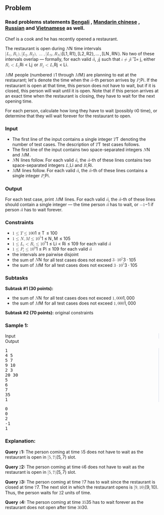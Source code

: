 <div id="problem-statement" class="_problemBody_lulsq_29 print"><h2>Problem</h2>
<h3>Read problems statements <a href="https://www.codechef.com/download/translated/LTIME64/bengali/CHEFRES.pdf">Bengali</a> , <a href="https://www.codechef.com/download/translated/LTIME64/mandarin/CHEFRES.pdf">Mandarin chinese</a> , <a href="https://www.codechef.com/download/translated/LTIME64/russian/CHEFRES.pdf">Russian</a> and <a href="https://www.codechef.com/download/translated/LTIME64/vietnamese/CHEFRES.pdf">Vietnamese</a> as well.</h3>
<p>Chef is a cook and he has recently opened a restaurant.</p>
<p>The restaurant is open during <span class="math math-inline"><span class="katex"><span class="katex-mathml"><math xmlns="http://www.w3.org/1998/Math/MathML"><semantics><mrow><mi>N</mi></mrow><annotation encoding="application/x-tex">N</annotation></semantics></math></span><span class="katex-html" aria-hidden="true"><span class="base"><span class="strut" style="height: 0.6833em;"></span><span class="mord mathnormal" style="margin-right: 0.10903em;">N</span></span></span></span></span> time intervals <span class="math math-inline"><span class="katex"><span class="katex-mathml"><math xmlns="http://www.w3.org/1998/Math/MathML"><semantics><mrow><mo stretchy="false">[</mo><msub><mi>L</mi><mn>1</mn></msub><mo separator="true">,</mo><msub><mi>R</mi><mn>1</mn></msub><mo stretchy="false">)</mo><mo separator="true">,</mo><mo stretchy="false">[</mo><msub><mi>L</mi><mn>2</mn></msub><mo separator="true">,</mo><msub><mi>R</mi><mn>2</mn></msub><mo stretchy="false">)</mo><mo separator="true">,</mo><mo>…</mo><mo separator="true">,</mo><mo stretchy="false">[</mo><msub><mi>L</mi><mi>N</mi></msub><mo separator="true">,</mo><msub><mi>R</mi><mi>N</mi></msub><mo stretchy="false">)</mo></mrow><annotation encoding="application/x-tex">[L_1, R_1), [L_2, R_2), \dots, [L_N, R_N)</annotation></semantics></math></span><span class="katex-html" aria-hidden="true"><span class="base"><span class="strut" style="height: 1em; vertical-align: -0.25em;"></span><span class="mopen">[</span><span class="mord"><span class="mord mathnormal">L</span><span class="msupsub"><span class="vlist-t vlist-t2"><span class="vlist-r"><span class="vlist" style="height: 0.3011em;"><span style="top: -2.55em; margin-left: 0em; margin-right: 0.05em;"><span class="pstrut" style="height: 2.7em;"></span><span class="sizing reset-size6 size3 mtight"><span class="mord mtight">1</span></span></span></span><span class="vlist-s">​</span></span><span class="vlist-r"><span class="vlist" style="height: 0.15em;"><span></span></span></span></span></span></span><span class="mpunct">,</span><span class="mspace" style="margin-right: 0.1667em;"></span><span class="mord"><span class="mord mathnormal" style="margin-right: 0.00773em;">R</span><span class="msupsub"><span class="vlist-t vlist-t2"><span class="vlist-r"><span class="vlist" style="height: 0.3011em;"><span style="top: -2.55em; margin-left: -0.0077em; margin-right: 0.05em;"><span class="pstrut" style="height: 2.7em;"></span><span class="sizing reset-size6 size3 mtight"><span class="mord mtight">1</span></span></span></span><span class="vlist-s">​</span></span><span class="vlist-r"><span class="vlist" style="height: 0.15em;"><span></span></span></span></span></span></span><span class="mclose">)</span><span class="mpunct">,</span><span class="mspace" style="margin-right: 0.1667em;"></span><span class="mopen">[</span><span class="mord"><span class="mord mathnormal">L</span><span class="msupsub"><span class="vlist-t vlist-t2"><span class="vlist-r"><span class="vlist" style="height: 0.3011em;"><span style="top: -2.55em; margin-left: 0em; margin-right: 0.05em;"><span class="pstrut" style="height: 2.7em;"></span><span class="sizing reset-size6 size3 mtight"><span class="mord mtight">2</span></span></span></span><span class="vlist-s">​</span></span><span class="vlist-r"><span class="vlist" style="height: 0.15em;"><span></span></span></span></span></span></span><span class="mpunct">,</span><span class="mspace" style="margin-right: 0.1667em;"></span><span class="mord"><span class="mord mathnormal" style="margin-right: 0.00773em;">R</span><span class="msupsub"><span class="vlist-t vlist-t2"><span class="vlist-r"><span class="vlist" style="height: 0.3011em;"><span style="top: -2.55em; margin-left: -0.0077em; margin-right: 0.05em;"><span class="pstrut" style="height: 2.7em;"></span><span class="sizing reset-size6 size3 mtight"><span class="mord mtight">2</span></span></span></span><span class="vlist-s">​</span></span><span class="vlist-r"><span class="vlist" style="height: 0.15em;"><span></span></span></span></span></span></span><span class="mclose">)</span><span class="mpunct">,</span><span class="mspace" style="margin-right: 0.1667em;"></span><span class="minner">…</span><span class="mspace" style="margin-right: 0.1667em;"></span><span class="mpunct">,</span><span class="mspace" style="margin-right: 0.1667em;"></span><span class="mopen">[</span><span class="mord"><span class="mord mathnormal">L</span><span class="msupsub"><span class="vlist-t vlist-t2"><span class="vlist-r"><span class="vlist" style="height: 0.3283em;"><span style="top: -2.55em; margin-left: 0em; margin-right: 0.05em;"><span class="pstrut" style="height: 2.7em;"></span><span class="sizing reset-size6 size3 mtight"><span class="mord mathnormal mtight" style="margin-right: 0.10903em;">N</span></span></span></span><span class="vlist-s">​</span></span><span class="vlist-r"><span class="vlist" style="height: 0.15em;"><span></span></span></span></span></span></span><span class="mpunct">,</span><span class="mspace" style="margin-right: 0.1667em;"></span><span class="mord"><span class="mord mathnormal" style="margin-right: 0.00773em;">R</span><span class="msupsub"><span class="vlist-t vlist-t2"><span class="vlist-r"><span class="vlist" style="height: 0.3283em;"><span style="top: -2.55em; margin-left: -0.0077em; margin-right: 0.05em;"><span class="pstrut" style="height: 2.7em;"></span><span class="sizing reset-size6 size3 mtight"><span class="mord mathnormal mtight" style="margin-right: 0.10903em;">N</span></span></span></span><span class="vlist-s">​</span></span><span class="vlist-r"><span class="vlist" style="height: 0.15em;"><span></span></span></span></span></span></span><span class="mclose">)</span></span></span></span></span>. No two of these intervals overlap — formally, for each valid <span class="math math-inline"><span class="katex"><span class="katex-mathml"><math xmlns="http://www.w3.org/1998/Math/MathML"><semantics><mrow><mi>i</mi></mrow><annotation encoding="application/x-tex">i</annotation></semantics></math></span><span class="katex-html" aria-hidden="true"><span class="base"><span class="strut" style="height: 0.6595em;"></span><span class="mord mathnormal">i</span></span></span></span></span>, <span class="math math-inline"><span class="katex"><span class="katex-mathml"><math xmlns="http://www.w3.org/1998/Math/MathML"><semantics><mrow><mi>j</mi></mrow><annotation encoding="application/x-tex">j</annotation></semantics></math></span><span class="katex-html" aria-hidden="true"><span class="base"><span class="strut" style="height: 0.854em; vertical-align: -0.1944em;"></span><span class="mord mathnormal" style="margin-right: 0.05724em;">j</span></span></span></span></span> such that <span class="math math-inline"><span class="katex"><span class="katex-mathml"><math xmlns="http://www.w3.org/1998/Math/MathML"><semantics><mrow><mi>i</mi><mo mathvariant="normal">≠</mo><mi>j</mi></mrow><annotation encoding="application/x-tex">i \neq j</annotation></semantics></math></span><span class="katex-html" aria-hidden="true"><span class="base"><span class="strut" style="height: 0.8889em; vertical-align: -0.1944em;"></span><span class="mord mathnormal">i</span><span class="mspace" style="margin-right: 0.2778em;"></span><span class="mrel"><span class="mrel"><span class="mord vbox"><span class="thinbox"><span class="rlap"><span class="strut" style="height: 0.8889em; vertical-align: -0.1944em;"></span><span class="inner"><span class="mord"><span class="mrel"></span></span></span><span class="fix"></span></span></span></span></span><span class="mrel">=</span></span><span class="mspace" style="margin-right: 0.2778em;"></span></span><span class="base"><span class="strut" style="height: 0.854em; vertical-align: -0.1944em;"></span><span class="mord mathnormal" style="margin-right: 0.05724em;">j</span></span></span></span></span>, either <span class="math math-inline"><span class="katex"><span class="katex-mathml"><math xmlns="http://www.w3.org/1998/Math/MathML"><semantics><mrow><msub><mi>R</mi><mi>i</mi></msub><mo>&lt;</mo><msub><mi>L</mi><mi>j</mi></msub></mrow><annotation encoding="application/x-tex">R_i \lt L_j</annotation></semantics></math></span><span class="katex-html" aria-hidden="true"><span class="base"><span class="strut" style="height: 0.8333em; vertical-align: -0.15em;"></span><span class="mord"><span class="mord mathnormal" style="margin-right: 0.00773em;">R</span><span class="msupsub"><span class="vlist-t vlist-t2"><span class="vlist-r"><span class="vlist" style="height: 0.3117em;"><span style="top: -2.55em; margin-left: -0.0077em; margin-right: 0.05em;"><span class="pstrut" style="height: 2.7em;"></span><span class="sizing reset-size6 size3 mtight"><span class="mord mathnormal mtight">i</span></span></span></span><span class="vlist-s">​</span></span><span class="vlist-r"><span class="vlist" style="height: 0.15em;"><span></span></span></span></span></span></span><span class="mspace" style="margin-right: 0.2778em;"></span><span class="mrel">&lt;</span><span class="mspace" style="margin-right: 0.2778em;"></span></span><span class="base"><span class="strut" style="height: 0.9694em; vertical-align: -0.2861em;"></span><span class="mord"><span class="mord mathnormal">L</span><span class="msupsub"><span class="vlist-t vlist-t2"><span class="vlist-r"><span class="vlist" style="height: 0.3117em;"><span style="top: -2.55em; margin-left: 0em; margin-right: 0.05em;"><span class="pstrut" style="height: 2.7em;"></span><span class="sizing reset-size6 size3 mtight"><span class="mord mathnormal mtight" style="margin-right: 0.05724em;">j</span></span></span></span><span class="vlist-s">​</span></span><span class="vlist-r"><span class="vlist" style="height: 0.2861em;"><span></span></span></span></span></span></span></span></span></span></span> or <span class="math math-inline"><span class="katex"><span class="katex-mathml"><math xmlns="http://www.w3.org/1998/Math/MathML"><semantics><mrow><msub><mi>R</mi><mi>j</mi></msub><mo>&lt;</mo><msub><mi>L</mi><mi>i</mi></msub></mrow><annotation encoding="application/x-tex">R_j \lt L_i</annotation></semantics></math></span><span class="katex-html" aria-hidden="true"><span class="base"><span class="strut" style="height: 0.9694em; vertical-align: -0.2861em;"></span><span class="mord"><span class="mord mathnormal" style="margin-right: 0.00773em;">R</span><span class="msupsub"><span class="vlist-t vlist-t2"><span class="vlist-r"><span class="vlist" style="height: 0.3117em;"><span style="top: -2.55em; margin-left: -0.0077em; margin-right: 0.05em;"><span class="pstrut" style="height: 2.7em;"></span><span class="sizing reset-size6 size3 mtight"><span class="mord mathnormal mtight" style="margin-right: 0.05724em;">j</span></span></span></span><span class="vlist-s">​</span></span><span class="vlist-r"><span class="vlist" style="height: 0.2861em;"><span></span></span></span></span></span></span><span class="mspace" style="margin-right: 0.2778em;"></span><span class="mrel">&lt;</span><span class="mspace" style="margin-right: 0.2778em;"></span></span><span class="base"><span class="strut" style="height: 0.8333em; vertical-align: -0.15em;"></span><span class="mord"><span class="mord mathnormal">L</span><span class="msupsub"><span class="vlist-t vlist-t2"><span class="vlist-r"><span class="vlist" style="height: 0.3117em;"><span style="top: -2.55em; margin-left: 0em; margin-right: 0.05em;"><span class="pstrut" style="height: 2.7em;"></span><span class="sizing reset-size6 size3 mtight"><span class="mord mathnormal mtight">i</span></span></span></span><span class="vlist-s">​</span></span><span class="vlist-r"><span class="vlist" style="height: 0.15em;"><span></span></span></span></span></span></span></span></span></span></span>.</p>
<p><span class="math math-inline"><span class="katex"><span class="katex-mathml"><math xmlns="http://www.w3.org/1998/Math/MathML"><semantics><mrow><mi>M</mi></mrow><annotation encoding="application/x-tex">M</annotation></semantics></math></span><span class="katex-html" aria-hidden="true"><span class="base"><span class="strut" style="height: 0.6833em;"></span><span class="mord mathnormal" style="margin-right: 0.10903em;">M</span></span></span></span></span> people (numbered <span class="math math-inline"><span class="katex"><span class="katex-mathml"><math xmlns="http://www.w3.org/1998/Math/MathML"><semantics><mrow><mn>1</mn></mrow><annotation encoding="application/x-tex">1</annotation></semantics></math></span><span class="katex-html" aria-hidden="true"><span class="base"><span class="strut" style="height: 0.6444em;"></span><span class="mord">1</span></span></span></span></span> through <span class="math math-inline"><span class="katex"><span class="katex-mathml"><math xmlns="http://www.w3.org/1998/Math/MathML"><semantics><mrow><mi>M</mi></mrow><annotation encoding="application/x-tex">M</annotation></semantics></math></span><span class="katex-html" aria-hidden="true"><span class="base"><span class="strut" style="height: 0.6833em;"></span><span class="mord mathnormal" style="margin-right: 0.10903em;">M</span></span></span></span></span>) are planning to eat at the restaurant; let's denote the time when the <span class="math math-inline"><span class="katex"><span class="katex-mathml"><math xmlns="http://www.w3.org/1998/Math/MathML"><semantics><mrow><mi>i</mi></mrow><annotation encoding="application/x-tex">i</annotation></semantics></math></span><span class="katex-html" aria-hidden="true"><span class="base"><span class="strut" style="height: 0.6595em;"></span><span class="mord mathnormal">i</span></span></span></span></span>-th person arrives by <span class="math math-inline"><span class="katex"><span class="katex-mathml"><math xmlns="http://www.w3.org/1998/Math/MathML"><semantics><mrow><msub><mi>P</mi><mi>i</mi></msub></mrow><annotation encoding="application/x-tex">P_i</annotation></semantics></math></span><span class="katex-html" aria-hidden="true"><span class="base"><span class="strut" style="height: 0.8333em; vertical-align: -0.15em;"></span><span class="mord"><span class="mord mathnormal" style="margin-right: 0.13889em;">P</span><span class="msupsub"><span class="vlist-t vlist-t2"><span class="vlist-r"><span class="vlist" style="height: 0.3117em;"><span style="top: -2.55em; margin-left: -0.1389em; margin-right: 0.05em;"><span class="pstrut" style="height: 2.7em;"></span><span class="sizing reset-size6 size3 mtight"><span class="mord mathnormal mtight">i</span></span></span></span><span class="vlist-s">​</span></span><span class="vlist-r"><span class="vlist" style="height: 0.15em;"><span></span></span></span></span></span></span></span></span></span></span>. If the restaurant is open at that time, this person does not have to wait, but if it is closed, this person will wait until it is open. Note that if this person arrives at an exact time when the restaurant is closing, they have to wait for the next opening time.</p>
<p>For each person, calculate how long they have to wait (possibly <span class="math math-inline"><span class="katex"><span class="katex-mathml"><math xmlns="http://www.w3.org/1998/Math/MathML"><semantics><mrow><mn>0</mn></mrow><annotation encoding="application/x-tex">0</annotation></semantics></math></span><span class="katex-html" aria-hidden="true"><span class="base"><span class="strut" style="height: 0.6444em;"></span><span class="mord">0</span></span></span></span></span> time), or determine that they will wait forever for the restaurant to open.</p>
<h3>Input</h3>
<ul>
<li>The first line of the input contains a single integer <span class="math math-inline"><span class="katex"><span class="katex-mathml"><math xmlns="http://www.w3.org/1998/Math/MathML"><semantics><mrow><mi>T</mi></mrow><annotation encoding="application/x-tex">T</annotation></semantics></math></span><span class="katex-html" aria-hidden="true"><span class="base"><span class="strut" style="height: 0.6833em;"></span><span class="mord mathnormal" style="margin-right: 0.13889em;">T</span></span></span></span></span> denoting the number of test cases. The description of <span class="math math-inline"><span class="katex"><span class="katex-mathml"><math xmlns="http://www.w3.org/1998/Math/MathML"><semantics><mrow><mi>T</mi></mrow><annotation encoding="application/x-tex">T</annotation></semantics></math></span><span class="katex-html" aria-hidden="true"><span class="base"><span class="strut" style="height: 0.6833em;"></span><span class="mord mathnormal" style="margin-right: 0.13889em;">T</span></span></span></span></span> test cases follows.</li>
<li>The first line of the input contains two space-separated integers <span class="math math-inline"><span class="katex"><span class="katex-mathml"><math xmlns="http://www.w3.org/1998/Math/MathML"><semantics><mrow><mi>N</mi></mrow><annotation encoding="application/x-tex">N</annotation></semantics></math></span><span class="katex-html" aria-hidden="true"><span class="base"><span class="strut" style="height: 0.6833em;"></span><span class="mord mathnormal" style="margin-right: 0.10903em;">N</span></span></span></span></span> and <span class="math math-inline"><span class="katex"><span class="katex-mathml"><math xmlns="http://www.w3.org/1998/Math/MathML"><semantics><mrow><mi>M</mi></mrow><annotation encoding="application/x-tex">M</annotation></semantics></math></span><span class="katex-html" aria-hidden="true"><span class="base"><span class="strut" style="height: 0.6833em;"></span><span class="mord mathnormal" style="margin-right: 0.10903em;">M</span></span></span></span></span>.</li>
<li><span class="math math-inline"><span class="katex"><span class="katex-mathml"><math xmlns="http://www.w3.org/1998/Math/MathML"><semantics><mrow><mi>N</mi></mrow><annotation encoding="application/x-tex">N</annotation></semantics></math></span><span class="katex-html" aria-hidden="true"><span class="base"><span class="strut" style="height: 0.6833em;"></span><span class="mord mathnormal" style="margin-right: 0.10903em;">N</span></span></span></span></span> lines follow. For each valid <span class="math math-inline"><span class="katex"><span class="katex-mathml"><math xmlns="http://www.w3.org/1998/Math/MathML"><semantics><mrow><mi>i</mi></mrow><annotation encoding="application/x-tex">i</annotation></semantics></math></span><span class="katex-html" aria-hidden="true"><span class="base"><span class="strut" style="height: 0.6595em;"></span><span class="mord mathnormal">i</span></span></span></span></span>, the <span class="math math-inline"><span class="katex"><span class="katex-mathml"><math xmlns="http://www.w3.org/1998/Math/MathML"><semantics><mrow><mi>i</mi></mrow><annotation encoding="application/x-tex">i</annotation></semantics></math></span><span class="katex-html" aria-hidden="true"><span class="base"><span class="strut" style="height: 0.6595em;"></span><span class="mord mathnormal">i</span></span></span></span></span>-th of these lines contains two space-separated integers <span class="math math-inline"><span class="katex"><span class="katex-mathml"><math xmlns="http://www.w3.org/1998/Math/MathML"><semantics><mrow><msub><mi>L</mi><mi>i</mi></msub></mrow><annotation encoding="application/x-tex">L_i</annotation></semantics></math></span><span class="katex-html" aria-hidden="true"><span class="base"><span class="strut" style="height: 0.8333em; vertical-align: -0.15em;"></span><span class="mord"><span class="mord mathnormal">L</span><span class="msupsub"><span class="vlist-t vlist-t2"><span class="vlist-r"><span class="vlist" style="height: 0.3117em;"><span style="top: -2.55em; margin-left: 0em; margin-right: 0.05em;"><span class="pstrut" style="height: 2.7em;"></span><span class="sizing reset-size6 size3 mtight"><span class="mord mathnormal mtight">i</span></span></span></span><span class="vlist-s">​</span></span><span class="vlist-r"><span class="vlist" style="height: 0.15em;"><span></span></span></span></span></span></span></span></span></span></span> and <span class="math math-inline"><span class="katex"><span class="katex-mathml"><math xmlns="http://www.w3.org/1998/Math/MathML"><semantics><mrow><msub><mi>R</mi><mi>i</mi></msub></mrow><annotation encoding="application/x-tex">R_i</annotation></semantics></math></span><span class="katex-html" aria-hidden="true"><span class="base"><span class="strut" style="height: 0.8333em; vertical-align: -0.15em;"></span><span class="mord"><span class="mord mathnormal" style="margin-right: 0.00773em;">R</span><span class="msupsub"><span class="vlist-t vlist-t2"><span class="vlist-r"><span class="vlist" style="height: 0.3117em;"><span style="top: -2.55em; margin-left: -0.0077em; margin-right: 0.05em;"><span class="pstrut" style="height: 2.7em;"></span><span class="sizing reset-size6 size3 mtight"><span class="mord mathnormal mtight">i</span></span></span></span><span class="vlist-s">​</span></span><span class="vlist-r"><span class="vlist" style="height: 0.15em;"><span></span></span></span></span></span></span></span></span></span></span>.</li>
<li><span class="math math-inline"><span class="katex"><span class="katex-mathml"><math xmlns="http://www.w3.org/1998/Math/MathML"><semantics><mrow><mi>M</mi></mrow><annotation encoding="application/x-tex">M</annotation></semantics></math></span><span class="katex-html" aria-hidden="true"><span class="base"><span class="strut" style="height: 0.6833em;"></span><span class="mord mathnormal" style="margin-right: 0.10903em;">M</span></span></span></span></span> lines follow. For each valid <span class="math math-inline"><span class="katex"><span class="katex-mathml"><math xmlns="http://www.w3.org/1998/Math/MathML"><semantics><mrow><mi>i</mi></mrow><annotation encoding="application/x-tex">i</annotation></semantics></math></span><span class="katex-html" aria-hidden="true"><span class="base"><span class="strut" style="height: 0.6595em;"></span><span class="mord mathnormal">i</span></span></span></span></span>, the <span class="math math-inline"><span class="katex"><span class="katex-mathml"><math xmlns="http://www.w3.org/1998/Math/MathML"><semantics><mrow><mi>i</mi></mrow><annotation encoding="application/x-tex">i</annotation></semantics></math></span><span class="katex-html" aria-hidden="true"><span class="base"><span class="strut" style="height: 0.6595em;"></span><span class="mord mathnormal">i</span></span></span></span></span>-th of these lines contains a single integer <span class="math math-inline"><span class="katex"><span class="katex-mathml"><math xmlns="http://www.w3.org/1998/Math/MathML"><semantics><mrow><msub><mi>P</mi><mi>i</mi></msub></mrow><annotation encoding="application/x-tex">P_i</annotation></semantics></math></span><span class="katex-html" aria-hidden="true"><span class="base"><span class="strut" style="height: 0.8333em; vertical-align: -0.15em;"></span><span class="mord"><span class="mord mathnormal" style="margin-right: 0.13889em;">P</span><span class="msupsub"><span class="vlist-t vlist-t2"><span class="vlist-r"><span class="vlist" style="height: 0.3117em;"><span style="top: -2.55em; margin-left: -0.1389em; margin-right: 0.05em;"><span class="pstrut" style="height: 2.7em;"></span><span class="sizing reset-size6 size3 mtight"><span class="mord mathnormal mtight">i</span></span></span></span><span class="vlist-s">​</span></span><span class="vlist-r"><span class="vlist" style="height: 0.15em;"><span></span></span></span></span></span></span></span></span></span></span>.</li>
</ul>
<h3>Output</h3>
<p>For each test case, print <span class="math math-inline"><span class="katex"><span class="katex-mathml"><math xmlns="http://www.w3.org/1998/Math/MathML"><semantics><mrow><mi>M</mi></mrow><annotation encoding="application/x-tex">M</annotation></semantics></math></span><span class="katex-html" aria-hidden="true"><span class="base"><span class="strut" style="height: 0.6833em;"></span><span class="mord mathnormal" style="margin-right: 0.10903em;">M</span></span></span></span></span> lines. For each valid <span class="math math-inline"><span class="katex"><span class="katex-mathml"><math xmlns="http://www.w3.org/1998/Math/MathML"><semantics><mrow><mi>i</mi></mrow><annotation encoding="application/x-tex">i</annotation></semantics></math></span><span class="katex-html" aria-hidden="true"><span class="base"><span class="strut" style="height: 0.6595em;"></span><span class="mord mathnormal">i</span></span></span></span></span>, the <span class="math math-inline"><span class="katex"><span class="katex-mathml"><math xmlns="http://www.w3.org/1998/Math/MathML"><semantics><mrow><mi>i</mi></mrow><annotation encoding="application/x-tex">i</annotation></semantics></math></span><span class="katex-html" aria-hidden="true"><span class="base"><span class="strut" style="height: 0.6595em;"></span><span class="mord mathnormal">i</span></span></span></span></span>-th of these lines should contain a single integer — the time person <span class="math math-inline"><span class="katex"><span class="katex-mathml"><math xmlns="http://www.w3.org/1998/Math/MathML"><semantics><mrow><mi>i</mi></mrow><annotation encoding="application/x-tex">i</annotation></semantics></math></span><span class="katex-html" aria-hidden="true"><span class="base"><span class="strut" style="height: 0.6595em;"></span><span class="mord mathnormal">i</span></span></span></span></span> has to wait, or <span class="math math-inline"><span class="katex"><span class="katex-mathml"><math xmlns="http://www.w3.org/1998/Math/MathML"><semantics><mrow><mo>−</mo><mn>1</mn></mrow><annotation encoding="application/x-tex">-1</annotation></semantics></math></span><span class="katex-html" aria-hidden="true"><span class="base"><span class="strut" style="height: 0.7278em; vertical-align: -0.0833em;"></span><span class="mord">−</span><span class="mord">1</span></span></span></span></span> if person <span class="math math-inline"><span class="katex"><span class="katex-mathml"><math xmlns="http://www.w3.org/1998/Math/MathML"><semantics><mrow><mi>i</mi></mrow><annotation encoding="application/x-tex">i</annotation></semantics></math></span><span class="katex-html" aria-hidden="true"><span class="base"><span class="strut" style="height: 0.6595em;"></span><span class="mord mathnormal">i</span></span></span></span></span> has to wait forever.</p>
<h3>Constraints</h3>
<ul>
<li><span class="math math-inline"><span class="katex"><span class="katex-mathml"><math xmlns="http://www.w3.org/1998/Math/MathML"><semantics><mrow><mn>1</mn><mo>≤</mo><mi>T</mi><mo>≤</mo><mn>100</mn></mrow><annotation encoding="application/x-tex">1 \le T \le 100</annotation></semantics></math></span><span class="katex-html" aria-hidden="true"><span class="base"><span class="strut" style="height: 0.7804em; vertical-align: -0.136em;"></span><span class="mord">1</span><span class="mspace" style="margin-right: 0.2778em;"></span><span class="mrel">≤</span><span class="mspace" style="margin-right: 0.2778em;"></span></span><span class="base"><span class="strut" style="height: 0.8193em; vertical-align: -0.136em;"></span><span class="mord mathnormal" style="margin-right: 0.13889em;">T</span><span class="mspace" style="margin-right: 0.2778em;"></span><span class="mrel">≤</span><span class="mspace" style="margin-right: 0.2778em;"></span></span><span class="base"><span class="strut" style="height: 0.6444em;"></span><span class="mord">100</span></span></span></span></span></li>
<li><span class="math math-inline"><span class="katex"><span class="katex-mathml"><math xmlns="http://www.w3.org/1998/Math/MathML"><semantics><mrow><mn>1</mn><mo>≤</mo><mi>N</mi><mo separator="true">,</mo><mi>M</mi><mo>≤</mo><mn>1</mn><msup><mn>0</mn><mn>5</mn></msup></mrow><annotation encoding="application/x-tex">1 \le N, M \le 10^5</annotation></semantics></math></span><span class="katex-html" aria-hidden="true"><span class="base"><span class="strut" style="height: 0.7804em; vertical-align: -0.136em;"></span><span class="mord">1</span><span class="mspace" style="margin-right: 0.2778em;"></span><span class="mrel">≤</span><span class="mspace" style="margin-right: 0.2778em;"></span></span><span class="base"><span class="strut" style="height: 0.8778em; vertical-align: -0.1944em;"></span><span class="mord mathnormal" style="margin-right: 0.10903em;">N</span><span class="mpunct">,</span><span class="mspace" style="margin-right: 0.1667em;"></span><span class="mord mathnormal" style="margin-right: 0.10903em;">M</span><span class="mspace" style="margin-right: 0.2778em;"></span><span class="mrel">≤</span><span class="mspace" style="margin-right: 0.2778em;"></span></span><span class="base"><span class="strut" style="height: 0.8141em;"></span><span class="mord">1</span><span class="mord"><span class="mord">0</span><span class="msupsub"><span class="vlist-t"><span class="vlist-r"><span class="vlist" style="height: 0.8141em;"><span style="top: -3.063em; margin-right: 0.05em;"><span class="pstrut" style="height: 2.7em;"></span><span class="sizing reset-size6 size3 mtight"><span class="mord mtight">5</span></span></span></span></span></span></span></span></span></span></span></span></li>
<li><span class="math math-inline"><span class="katex"><span class="katex-mathml"><math xmlns="http://www.w3.org/1998/Math/MathML"><semantics><mrow><mn>1</mn><mo>≤</mo><msub><mi>L</mi><mi>i</mi></msub><mo>&lt;</mo><msub><mi>R</mi><mi>i</mi></msub><mo>≤</mo><mn>1</mn><msup><mn>0</mn><mn>9</mn></msup></mrow><annotation encoding="application/x-tex">1 \le L_i \lt R_i \le 10^9</annotation></semantics></math></span><span class="katex-html" aria-hidden="true"><span class="base"><span class="strut" style="height: 0.7804em; vertical-align: -0.136em;"></span><span class="mord">1</span><span class="mspace" style="margin-right: 0.2778em;"></span><span class="mrel">≤</span><span class="mspace" style="margin-right: 0.2778em;"></span></span><span class="base"><span class="strut" style="height: 0.8333em; vertical-align: -0.15em;"></span><span class="mord"><span class="mord mathnormal">L</span><span class="msupsub"><span class="vlist-t vlist-t2"><span class="vlist-r"><span class="vlist" style="height: 0.3117em;"><span style="top: -2.55em; margin-left: 0em; margin-right: 0.05em;"><span class="pstrut" style="height: 2.7em;"></span><span class="sizing reset-size6 size3 mtight"><span class="mord mathnormal mtight">i</span></span></span></span><span class="vlist-s">​</span></span><span class="vlist-r"><span class="vlist" style="height: 0.15em;"><span></span></span></span></span></span></span><span class="mspace" style="margin-right: 0.2778em;"></span><span class="mrel">&lt;</span><span class="mspace" style="margin-right: 0.2778em;"></span></span><span class="base"><span class="strut" style="height: 0.8333em; vertical-align: -0.15em;"></span><span class="mord"><span class="mord mathnormal" style="margin-right: 0.00773em;">R</span><span class="msupsub"><span class="vlist-t vlist-t2"><span class="vlist-r"><span class="vlist" style="height: 0.3117em;"><span style="top: -2.55em; margin-left: -0.0077em; margin-right: 0.05em;"><span class="pstrut" style="height: 2.7em;"></span><span class="sizing reset-size6 size3 mtight"><span class="mord mathnormal mtight">i</span></span></span></span><span class="vlist-s">​</span></span><span class="vlist-r"><span class="vlist" style="height: 0.15em;"><span></span></span></span></span></span></span><span class="mspace" style="margin-right: 0.2778em;"></span><span class="mrel">≤</span><span class="mspace" style="margin-right: 0.2778em;"></span></span><span class="base"><span class="strut" style="height: 0.8141em;"></span><span class="mord">1</span><span class="mord"><span class="mord">0</span><span class="msupsub"><span class="vlist-t"><span class="vlist-r"><span class="vlist" style="height: 0.8141em;"><span style="top: -3.063em; margin-right: 0.05em;"><span class="pstrut" style="height: 2.7em;"></span><span class="sizing reset-size6 size3 mtight"><span class="mord mtight">9</span></span></span></span></span></span></span></span></span></span></span></span> for each valid <span class="math math-inline"><span class="katex"><span class="katex-mathml"><math xmlns="http://www.w3.org/1998/Math/MathML"><semantics><mrow><mi>i</mi></mrow><annotation encoding="application/x-tex">i</annotation></semantics></math></span><span class="katex-html" aria-hidden="true"><span class="base"><span class="strut" style="height: 0.6595em;"></span><span class="mord mathnormal">i</span></span></span></span></span></li>
<li><span class="math math-inline"><span class="katex"><span class="katex-mathml"><math xmlns="http://www.w3.org/1998/Math/MathML"><semantics><mrow><mn>1</mn><mo>≤</mo><msub><mi>P</mi><mi>i</mi></msub><mo>≤</mo><mn>1</mn><msup><mn>0</mn><mn>9</mn></msup></mrow><annotation encoding="application/x-tex">1 \le P_i \le 10^9</annotation></semantics></math></span><span class="katex-html" aria-hidden="true"><span class="base"><span class="strut" style="height: 0.7804em; vertical-align: -0.136em;"></span><span class="mord">1</span><span class="mspace" style="margin-right: 0.2778em;"></span><span class="mrel">≤</span><span class="mspace" style="margin-right: 0.2778em;"></span></span><span class="base"><span class="strut" style="height: 0.8333em; vertical-align: -0.15em;"></span><span class="mord"><span class="mord mathnormal" style="margin-right: 0.13889em;">P</span><span class="msupsub"><span class="vlist-t vlist-t2"><span class="vlist-r"><span class="vlist" style="height: 0.3117em;"><span style="top: -2.55em; margin-left: -0.1389em; margin-right: 0.05em;"><span class="pstrut" style="height: 2.7em;"></span><span class="sizing reset-size6 size3 mtight"><span class="mord mathnormal mtight">i</span></span></span></span><span class="vlist-s">​</span></span><span class="vlist-r"><span class="vlist" style="height: 0.15em;"><span></span></span></span></span></span></span><span class="mspace" style="margin-right: 0.2778em;"></span><span class="mrel">≤</span><span class="mspace" style="margin-right: 0.2778em;"></span></span><span class="base"><span class="strut" style="height: 0.8141em;"></span><span class="mord">1</span><span class="mord"><span class="mord">0</span><span class="msupsub"><span class="vlist-t"><span class="vlist-r"><span class="vlist" style="height: 0.8141em;"><span style="top: -3.063em; margin-right: 0.05em;"><span class="pstrut" style="height: 2.7em;"></span><span class="sizing reset-size6 size3 mtight"><span class="mord mtight">9</span></span></span></span></span></span></span></span></span></span></span></span> for each valid <span class="math math-inline"><span class="katex"><span class="katex-mathml"><math xmlns="http://www.w3.org/1998/Math/MathML"><semantics><mrow><mi>i</mi></mrow><annotation encoding="application/x-tex">i</annotation></semantics></math></span><span class="katex-html" aria-hidden="true"><span class="base"><span class="strut" style="height: 0.6595em;"></span><span class="mord mathnormal">i</span></span></span></span></span></li>
<li>the intervals are pairwise disjoint</li>
<li>the sum of <span class="math math-inline"><span class="katex"><span class="katex-mathml"><math xmlns="http://www.w3.org/1998/Math/MathML"><semantics><mrow><mi>N</mi></mrow><annotation encoding="application/x-tex">N</annotation></semantics></math></span><span class="katex-html" aria-hidden="true"><span class="base"><span class="strut" style="height: 0.6833em;"></span><span class="mord mathnormal" style="margin-right: 0.10903em;">N</span></span></span></span></span> for all test cases does not exceed <span class="math math-inline"><span class="katex"><span class="katex-mathml"><math xmlns="http://www.w3.org/1998/Math/MathML"><semantics><mrow><mn>3</mn><mo>⋅</mo><mn>1</mn><msup><mn>0</mn><mn>5</mn></msup></mrow><annotation encoding="application/x-tex">3 \cdot 10^5</annotation></semantics></math></span><span class="katex-html" aria-hidden="true"><span class="base"><span class="strut" style="height: 0.6444em;"></span><span class="mord">3</span><span class="mspace" style="margin-right: 0.2222em;"></span><span class="mbin">⋅</span><span class="mspace" style="margin-right: 0.2222em;"></span></span><span class="base"><span class="strut" style="height: 0.8141em;"></span><span class="mord">1</span><span class="mord"><span class="mord">0</span><span class="msupsub"><span class="vlist-t"><span class="vlist-r"><span class="vlist" style="height: 0.8141em;"><span style="top: -3.063em; margin-right: 0.05em;"><span class="pstrut" style="height: 2.7em;"></span><span class="sizing reset-size6 size3 mtight"><span class="mord mtight">5</span></span></span></span></span></span></span></span></span></span></span></span></li>
<li>the sum of <span class="math math-inline"><span class="katex"><span class="katex-mathml"><math xmlns="http://www.w3.org/1998/Math/MathML"><semantics><mrow><mi>M</mi></mrow><annotation encoding="application/x-tex">M</annotation></semantics></math></span><span class="katex-html" aria-hidden="true"><span class="base"><span class="strut" style="height: 0.6833em;"></span><span class="mord mathnormal" style="margin-right: 0.10903em;">M</span></span></span></span></span> for all test cases does not exceed <span class="math math-inline"><span class="katex"><span class="katex-mathml"><math xmlns="http://www.w3.org/1998/Math/MathML"><semantics><mrow><mn>3</mn><mo>⋅</mo><mn>1</mn><msup><mn>0</mn><mn>5</mn></msup></mrow><annotation encoding="application/x-tex">3 \cdot 10^5</annotation></semantics></math></span><span class="katex-html" aria-hidden="true"><span class="base"><span class="strut" style="height: 0.6444em;"></span><span class="mord">3</span><span class="mspace" style="margin-right: 0.2222em;"></span><span class="mbin">⋅</span><span class="mspace" style="margin-right: 0.2222em;"></span></span><span class="base"><span class="strut" style="height: 0.8141em;"></span><span class="mord">1</span><span class="mord"><span class="mord">0</span><span class="msupsub"><span class="vlist-t"><span class="vlist-r"><span class="vlist" style="height: 0.8141em;"><span style="top: -3.063em; margin-right: 0.05em;"><span class="pstrut" style="height: 2.7em;"></span><span class="sizing reset-size6 size3 mtight"><span class="mord mtight">5</span></span></span></span></span></span></span></span></span></span></span></span></li>
</ul>
<h3>Subtasks</h3>
<p><strong>Subtask #1 (30 points):</strong></p>
<ul>
<li>the sum of <span class="math math-inline"><span class="katex"><span class="katex-mathml"><math xmlns="http://www.w3.org/1998/Math/MathML"><semantics><mrow><mi>N</mi></mrow><annotation encoding="application/x-tex">N</annotation></semantics></math></span><span class="katex-html" aria-hidden="true"><span class="base"><span class="strut" style="height: 0.6833em;"></span><span class="mord mathnormal" style="margin-right: 0.10903em;">N</span></span></span></span></span> for all test cases does not exceed <span class="math math-inline"><span class="katex"><span class="katex-mathml"><math xmlns="http://www.w3.org/1998/Math/MathML"><semantics><mrow><mn>1</mn><mo separator="true">,</mo><mn>000</mn></mrow><annotation encoding="application/x-tex">1,000</annotation></semantics></math></span><span class="katex-html" aria-hidden="true"><span class="base"><span class="strut" style="height: 0.8389em; vertical-align: -0.1944em;"></span><span class="mord">1</span><span class="mpunct">,</span><span class="mspace" style="margin-right: 0.1667em;"></span><span class="mord">000</span></span></span></span></span></li>
<li>the sum of <span class="math math-inline"><span class="katex"><span class="katex-mathml"><math xmlns="http://www.w3.org/1998/Math/MathML"><semantics><mrow><mi>M</mi></mrow><annotation encoding="application/x-tex">M</annotation></semantics></math></span><span class="katex-html" aria-hidden="true"><span class="base"><span class="strut" style="height: 0.6833em;"></span><span class="mord mathnormal" style="margin-right: 0.10903em;">M</span></span></span></span></span> for all test cases does not exceed <span class="math math-inline"><span class="katex"><span class="katex-mathml"><math xmlns="http://www.w3.org/1998/Math/MathML"><semantics><mrow><mn>1</mn><mo separator="true">,</mo><mn>000</mn></mrow><annotation encoding="application/x-tex">1,000</annotation></semantics></math></span><span class="katex-html" aria-hidden="true"><span class="base"><span class="strut" style="height: 0.8389em; vertical-align: -0.1944em;"></span><span class="mord">1</span><span class="mpunct">,</span><span class="mspace" style="margin-right: 0.1667em;"></span><span class="mord">000</span></span></span></span></span></li>
</ul>
<p><strong>Subtask #2 (70 points):</strong> original constraints</p>
<h3>Sample 1:</h3>
<div data-reactroot="" class="_input_output__table_lulsq_184"><div class="_text_copy__container_lulsq_188"><div class="_text_copy_lulsq_188 _input_top__box_lulsq_198" style="border-right: 1px solid rgb(210, 217, 231);"><span>Input</span><div title="Copy to clipboard" class="" style="pointer-events: all;"><span class="_icon__box_9xn05_2 undefined"><i class="_copy__icon_9xn05_14"></i></span></div></div><div class="_text_copy_lulsq_188 _ouput_top__box_lulsq_201"><span>Output</span><div title="Copy to clipboard" class="" style="pointer-events: all;"><span class="_icon__box_9xn05_2 undefined"><i class="_copy__icon_9xn05_14"></i></span></div></div></div><div class="_values__container_lulsq_204"><div class="_values_lulsq_204" style="border-right: 1px solid rgb(210, 217, 231);"><pre>1
4 5
5 7
9 10
2 3
20 30
5
6
7
35
1</pre></div><div class="_values_lulsq_204"><pre>0
0
2
-1
1</pre></div></div></div>
<h3>Explanation:</h3>
<p><strong>Query <span class="math math-inline"><span class="katex"><span class="katex-mathml"><math xmlns="http://www.w3.org/1998/Math/MathML"><semantics><mrow><mn>1</mn></mrow><annotation encoding="application/x-tex">1</annotation></semantics></math></span><span class="katex-html" aria-hidden="true"><span class="base"><span class="strut" style="height: 0.6444em;"></span><span class="mord">1</span></span></span></span></span>:</strong> The person coming at time <span class="math math-inline"><span class="katex"><span class="katex-mathml"><math xmlns="http://www.w3.org/1998/Math/MathML"><semantics><mrow><mn>5</mn></mrow><annotation encoding="application/x-tex">5</annotation></semantics></math></span><span class="katex-html" aria-hidden="true"><span class="base"><span class="strut" style="height: 0.6444em;"></span><span class="mord">5</span></span></span></span></span> does not have to wait as the restaurant is open in <span class="math math-inline"><span class="katex"><span class="katex-mathml"><math xmlns="http://www.w3.org/1998/Math/MathML"><semantics><mrow><mo stretchy="false">[</mo><mn>5</mn><mo separator="true">,</mo><mn>7</mn><mo stretchy="false">)</mo></mrow><annotation encoding="application/x-tex">[5,7)</annotation></semantics></math></span><span class="katex-html" aria-hidden="true"><span class="base"><span class="strut" style="height: 1em; vertical-align: -0.25em;"></span><span class="mopen">[</span><span class="mord">5</span><span class="mpunct">,</span><span class="mspace" style="margin-right: 0.1667em;"></span><span class="mord">7</span><span class="mclose">)</span></span></span></span></span> slot.</p>
<p><strong>Query <span class="math math-inline"><span class="katex"><span class="katex-mathml"><math xmlns="http://www.w3.org/1998/Math/MathML"><semantics><mrow><mn>2</mn></mrow><annotation encoding="application/x-tex">2</annotation></semantics></math></span><span class="katex-html" aria-hidden="true"><span class="base"><span class="strut" style="height: 0.6444em;"></span><span class="mord">2</span></span></span></span></span>:</strong> The person coming at time <span class="math math-inline"><span class="katex"><span class="katex-mathml"><math xmlns="http://www.w3.org/1998/Math/MathML"><semantics><mrow><mn>6</mn></mrow><annotation encoding="application/x-tex">6</annotation></semantics></math></span><span class="katex-html" aria-hidden="true"><span class="base"><span class="strut" style="height: 0.6444em;"></span><span class="mord">6</span></span></span></span></span> does not have to wait as the restaurant is open in <span class="math math-inline"><span class="katex"><span class="katex-mathml"><math xmlns="http://www.w3.org/1998/Math/MathML"><semantics><mrow><mo stretchy="false">[</mo><mn>5</mn><mo separator="true">,</mo><mn>7</mn><mo stretchy="false">)</mo></mrow><annotation encoding="application/x-tex">[5,7)</annotation></semantics></math></span><span class="katex-html" aria-hidden="true"><span class="base"><span class="strut" style="height: 1em; vertical-align: -0.25em;"></span><span class="mopen">[</span><span class="mord">5</span><span class="mpunct">,</span><span class="mspace" style="margin-right: 0.1667em;"></span><span class="mord">7</span><span class="mclose">)</span></span></span></span></span> slot.</p>
<p><strong>Query <span class="math math-inline"><span class="katex"><span class="katex-mathml"><math xmlns="http://www.w3.org/1998/Math/MathML"><semantics><mrow><mn>3</mn></mrow><annotation encoding="application/x-tex">3</annotation></semantics></math></span><span class="katex-html" aria-hidden="true"><span class="base"><span class="strut" style="height: 0.6444em;"></span><span class="mord">3</span></span></span></span></span>:</strong> The person coming at time <span class="math math-inline"><span class="katex"><span class="katex-mathml"><math xmlns="http://www.w3.org/1998/Math/MathML"><semantics><mrow><mn>7</mn></mrow><annotation encoding="application/x-tex">7</annotation></semantics></math></span><span class="katex-html" aria-hidden="true"><span class="base"><span class="strut" style="height: 0.6444em;"></span><span class="mord">7</span></span></span></span></span> has to wait since the restaurant is closed at time <span class="math math-inline"><span class="katex"><span class="katex-mathml"><math xmlns="http://www.w3.org/1998/Math/MathML"><semantics><mrow><mn>7</mn></mrow><annotation encoding="application/x-tex">7</annotation></semantics></math></span><span class="katex-html" aria-hidden="true"><span class="base"><span class="strut" style="height: 0.6444em;"></span><span class="mord">7</span></span></span></span></span>. The next slot in which the restaurant opens is <span class="math math-inline"><span class="katex"><span class="katex-mathml"><math xmlns="http://www.w3.org/1998/Math/MathML"><semantics><mrow><mo stretchy="false">[</mo><mn>9</mn><mo separator="true">,</mo><mn>10</mn><mo stretchy="false">)</mo></mrow><annotation encoding="application/x-tex">[9,10)</annotation></semantics></math></span><span class="katex-html" aria-hidden="true"><span class="base"><span class="strut" style="height: 1em; vertical-align: -0.25em;"></span><span class="mopen">[</span><span class="mord">9</span><span class="mpunct">,</span><span class="mspace" style="margin-right: 0.1667em;"></span><span class="mord">10</span><span class="mclose">)</span></span></span></span></span>. Thus, the person waits for <span class="math math-inline"><span class="katex"><span class="katex-mathml"><math xmlns="http://www.w3.org/1998/Math/MathML"><semantics><mrow><mn>2</mn></mrow><annotation encoding="application/x-tex">2</annotation></semantics></math></span><span class="katex-html" aria-hidden="true"><span class="base"><span class="strut" style="height: 0.6444em;"></span><span class="mord">2</span></span></span></span></span> units of time.</p>
<p><strong>Query <span class="math math-inline"><span class="katex"><span class="katex-mathml"><math xmlns="http://www.w3.org/1998/Math/MathML"><semantics><mrow><mn>4</mn></mrow><annotation encoding="application/x-tex">4</annotation></semantics></math></span><span class="katex-html" aria-hidden="true"><span class="base"><span class="strut" style="height: 0.6444em;"></span><span class="mord">4</span></span></span></span></span>:</strong> The person coming at time <span class="math math-inline"><span class="katex"><span class="katex-mathml"><math xmlns="http://www.w3.org/1998/Math/MathML"><semantics><mrow><mn>35</mn></mrow><annotation encoding="application/x-tex">35</annotation></semantics></math></span><span class="katex-html" aria-hidden="true"><span class="base"><span class="strut" style="height: 0.6444em;"></span><span class="mord">35</span></span></span></span></span> has to wait forever as the restaurant does not open after time <span class="math math-inline"><span class="katex"><span class="katex-mathml"><math xmlns="http://www.w3.org/1998/Math/MathML"><semantics><mrow><mn>30</mn></mrow><annotation encoding="application/x-tex">30</annotation></semantics></math></span><span class="katex-html" aria-hidden="true"><span class="base"><span class="strut" style="height: 0.6444em;"></span><span class="mord">30</span></span></span></span></span>.</p></div>